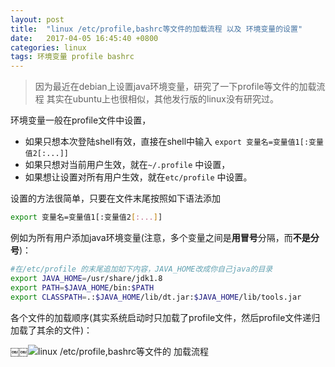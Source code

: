 ```yaml
---
layout: post
title:  "linux /etc/profile,bashrc等文件的加载流程 以及 环境变量的设置"
date:   2017-04-05 16:45:40 +0800
categories: linux
tags: 环境变量 profile bashrc
---
```


>因为最近在debian上设置java环境变量，研究了一下profile等文件的加载流程
其实在ubuntu上也很相似，其他发行版的linux没有研究过。

环境变量一般在profile文件中设置，

- 如果只想本次登陆shell有效，直接在shell中输入 `export 变量名=变量值1[:变量值2[:...]]`  
- 如果只想对当前用户生效，就在`~/.profile` 中设置，
- 如果想让设置对所有用户生效，就在`etc/profile` 中设置。

设置的方法很简单，只要在文件末尾按照如下语法添加
```bash
export 变量名=变量值1[:变量值2[:...]]
```

例如为所有用户添加java环境变量(注意，多个变量之间是**用冒号**分隔，而**不是分号**)：
```bash
#在/etc/profile 的末尾追加如下内容，JAVA_HOME改成你自己java的目录
export JAVA_HOME=/usr/share/jdk1.8
export PATH=$JAVA_HOME/bin:$PATH 
export CLASSPATH=.:$JAVA_HOME/lib/dt.jar:$JAVA_HOME/lib/tools.jar 
```


各个文件的加载顺序(其实系统启动时只加载了profile文件，然后profile文件递归加载了其余的文件)：

￼￼![linux /etc/profile,bashrc等文件的 加载流程](http://img.blog.csdn.net/20170405223231326?watermark/2/text/aHR0cDovL2Jsb2cuY3Nkbi5uZXQvcXFfMjk3NTMyODU=/font/5a6L5L2T/fontsize/400/fill/I0JBQkFCMA==/dissolve/70/gravity/SouthEast)
